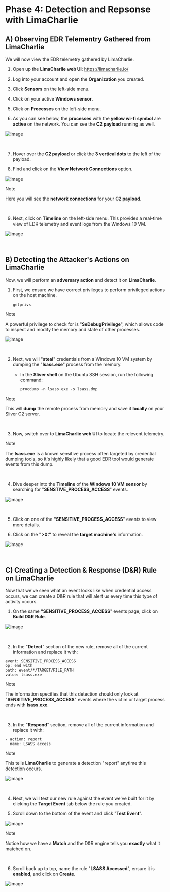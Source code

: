 # Phase 4: Detection and Repsonse with LimaCharlie

## A) Observing EDR Telementry Gathered from LimaCharlie

We will now view the EDR telemetry gathered by LimaCharlie.

1. Open up the **LimaCharlie web UI**: https://limacharlie.io/

2. Log into your account and open the **Organization** you created.
  
3. Click **Sensors** on the left-side menu.

4. Click on your active **Windows sensor**.

5. Click on **Processes** on the left-side menu.

6. As you can see below, the **processes** with the **yellow wi-fi symbol** are **active** on the network. You can see the **C2 payload** running as well.

![image](https://github.com/user-attachments/assets/6c71305b-752d-4fc8-a02b-1ee15e39d1b4)

</br>

7. Hover over the **C2 payload** or click the **3 vertical dots** to the left of the payload.

8. Find and click on the **View Network Connections** option.

![image](https://github.com/user-attachments/assets/ad7f0797-18c8-4a7c-90d2-d350468dfa17)

> [!NOTE]
> Here you will see the **network connections** for your **C2 payload**.

</br>

9. Next, click on **Timeline** on the left-side menu. This provides a real-time view of EDR telemetry and event logs from the Windows 10 VM.

![image](https://github.com/user-attachments/assets/5a19a744-a98b-4f12-8c81-01c14e632ddc)


</br>

## B) Detecting the Attacker's Actions on LimaCharlie

Now, we will perform an **adversary action** and detect it on **LimaCharlie**.

1. First, we ensure we have correct privileges to perform privileged actions on the host machine.
   
   ````
   getprivs
   ````

> [!NOTE]
> A powerful privilege to check for is "**SeDebugPrivilege**", which allows code to inspect and modify the memory and state of other processes.

![image](https://github.com/user-attachments/assets/a9953b42-7979-436a-a8f7-7d5b3ec70b37)

</br>

2. Next, we will "**steal**" credentials from a Windows 10 VM system by dumping the "**lsass.exe**" process from the memory.

   - In the **Sliver shell** on the Ubuntu SSH session, run the following command:

     ````
     procdump -n lsass.exe -s lsass.dmp
     ````

> [!NOTE]
> This will **dump** the remote process from memory and save it **locally** on your Sliver C2 server.

</br>

3. Now, switch over to **LimaCharlie web UI** to locate the relevent telemetry.

> [!NOTE]
> The **lsass.exe** is a known sensitive process often targeted by credential dumping tools, so it's highly likely that a good EDR tool would generate events from this dump.

</br>

4. Dive deeper into the **Timeline** of the **Windows 10 VM sensor** by searching for "**SENSTIVE_PROCESS_ACCESS**" events.

![image](https://github.com/user-attachments/assets/038d7dbb-d2f0-4369-8655-d8d7da0f84a8)

</br>

5. Click on one of the **"SENSITIVE_PROCESS_ACCESS**" events to view more details.

6. Click on the **">0:"** to reveal the **target machine's** information.

![image](https://github.com/user-attachments/assets/2ee574bf-7198-4684-90a8-9f8197af6eeb)

</br>

## C) Creating a Detection & Response (D&R) Rule on LimaCharlie

Now that we've seen what an event looks like when credential access occurs, we can create a D&R rule that will alert us every time this type of activity occurs.

1. On the same **"SENSITIVE_PROCESS_ACCESS**" events page, click on **Build D&R Rule**.

![image](https://github.com/user-attachments/assets/9231a35d-5432-41c3-901f-ce763c07964b)

</br>

2. In the "**Detect**" section of the new rule, remove all of the current information and replace it with:

````
event: SENSITIVE_PROCESS_ACCESS
op: end with
path: event/*/TARGET/FILE_PATH
value: lsass.exe
````

> [!NOTE]
> The information specifies that this detection should only look at "**SENSITIVE_PROCESS_ACCESS**" events where the victim or target process ends with **lsass.exe**.

</br>

3. In the "**Respond**" section, remove all of the current information and replace it with:

````
- action: report
  name: LSASS access
````

> [!NOTE]
> This tells **LimaCharlie** to generate a detection "report" anytime this detection occurs.

![image](https://github.com/user-attachments/assets/9fb29b90-de37-466e-9467-c4425748be78)

</br>

4. Next, we will test our new rule against the event we've built for it by clicking the **Target Event** tab below the rule you created.

5. Scroll down to the bottom of the event and click "**Test Event**".

![image](https://github.com/user-attachments/assets/4ab6538d-f6df-4c86-95e2-e95677113061)

> [!NOTE]
> Notice how we have a **Match** and the D&R engine tells you **exactly** what it matched on.

</br>

6. Scroll back up to top, name the rule "**LSASS Accessed**", ensure it is **enabled**, and click on **Create**.

![image](https://github.com/user-attachments/assets/09d4db0d-9f08-429f-85f4-d02f9fdb75a0)

</br>

